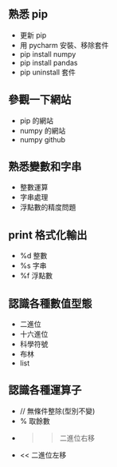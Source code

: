 ## 熟悉 pip
- 更新 pip
- 用 pycharm 安裝、移除套件
- pip install numpy
- pip install pandas
- pip uninstall 套件
## 參觀一下網站
- pip 的網站
- numpy 的網站
- numpy github
## 熟悉變數和字串
- 整數運算
- 字串處理
- 浮點數的精度問題
## print 格式化輸出
- %d 整數
- %s 字串
- %f 浮點數
## 認識各種數值型態
- 二進位
- 十六進位
- 科學符號
- 布林
- list
## 認識各種運算子
- // 無條件整除(型別不變)
- % 取餘數
- >> 二進位右移
- << 二進位左移
